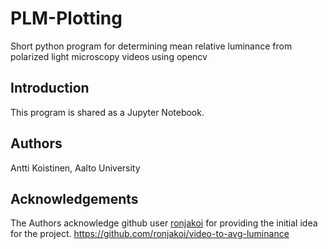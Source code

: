# PLM-Plotting
Short python program for determining mean relative luminance from polarized light microscopy videos using opencv

## Introduction
This program is shared as a Jupyter Notebook.

## Authors
Antti Koistinen, Aalto University

## Acknowledgements
The Authors acknowledge github user [ronjakoi](https://github.com/ronjakoi/) for providing the initial idea for the project. <https://github.com/ronjakoi/video-to-avg-luminance>
